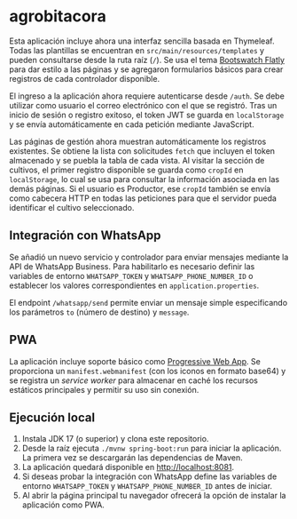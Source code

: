 # agrobitacora

Esta aplicación incluye ahora una interfaz sencilla basada en Thymeleaf.
Todas las plantillas se encuentran en `src/main/resources/templates` y
pueden consultarse desde la ruta raíz (`/`). Se usa el tema
[Bootswatch Flatly](https://bootswatch.com/flatly/) para dar estilo a las
páginas y se agregaron formularios básicos para crear registros de cada
controlador disponible.

El ingreso a la aplicación ahora requiere autenticarse desde `/auth`. Se debe
utilizar como usuario el correo electrónico con el que se registró. Tras un
inicio de sesión o registro exitoso, el token JWT se guarda en `localStorage` y
se envía automáticamente en cada petición mediante JavaScript.

Las páginas de gestión ahora muestran automáticamente los registros existentes.
Se obtiene la lista con solicitudes `fetch` que incluyen el token almacenado y se
puebla la tabla de cada vista. Al visitar la sección de cultivos, el primer
registro disponible se guarda como `cropId` en `localStorage`, lo cual se usa
para consultar la información asociada en las demás páginas. Si el usuario es
Productor, ese `cropId` también se envía como cabecera HTTP en todas las
peticiones para que el servidor pueda identificar el cultivo seleccionado.

## Integración con WhatsApp

Se añadió un nuevo servicio y controlador para enviar mensajes mediante la API de WhatsApp Business. Para habilitarlo es necesario definir las variables de entorno `WHATSAPP_TOKEN` y `WHATSAPP_PHONE_NUMBER_ID` o establecer los valores correspondientes en `application.properties`.

El endpoint `/whatsapp/send` permite enviar un mensaje simple especificando los parámetros `to` (número de destino) y `message`.

## PWA

La aplicación incluye soporte básico como [Progressive Web App](https://developer.mozilla.org/es/docs/Web/Progressive_web_apps). Se proporciona un `manifest.webmanifest` (con los iconos en formato base64) y se registra un *service worker* para almacenar en caché los recursos estáticos principales y permitir su uso sin conexión.

## Ejecución local

1. Instala JDK 17 (o superior) y clona este repositorio.
2. Desde la raíz ejecuta `./mvnw spring-boot:run` para iniciar la aplicación. La primera vez se descargarán las dependencias de Maven.
3. La aplicación quedará disponible en [http://localhost:8081](http://localhost:8081).
4. Si deseas probar la integración con WhatsApp define las variables de entorno `WHATSAPP_TOKEN` y `WHATSAPP_PHONE_NUMBER_ID` antes de iniciar.
5. Al abrir la página principal tu navegador ofrecerá la opción de instalar la aplicación como PWA.

